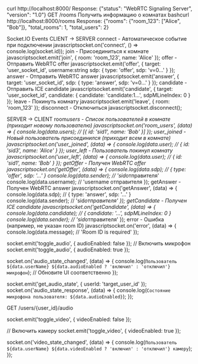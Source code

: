 curl http://localhost:8000/
Response: {"status": "WebRTC Signaling Server", "version": "1.0"}
GET /rooms
Получить информацию о комнатах
bashcurl http://localhost:8000/rooms
Response: {"rooms": {"room_123": ["Alice", "Bob"]}, "total_rooms": 1, "total_users": 2}

Socket.IO Events
CLIENT → SERVER
connect - Автоматическое событие при подключении
javascriptsocket.on('connect', () => console.log(socket.id));
join - Присоединиться к комнате
javascriptsocket.emit('join', { room: 'room_123', name: 'Alice' });
offer - Отправить WebRTC offer
javascriptsocket.emit('offer', {
target: 'user_socket_id',
username:string
sdp: { type: 'offer', sdp: 'v=0...' }
});
answer - Отправить WebRTC answer
javascriptsocket.emit('answer', {
target: 'user_socket_id',
sdp: { type: 'answer', sdp: 'v=0...' }
});
candidate - Отправить ICE candidate
javascriptsocket.emit('candidate', {
target: 'user_socket_id',
candidate: { candidate: 'candidate:1...', sdpMLineIndex: 0 }
});
leave - Покинуть комнату
javascriptsocket.emit('leave', { room: 'room_123' });
disconnect - Отключиться
javascriptsocket.disconnect();

SERVER → CLIENT
room*users - Список пользователей в комнате (приходит новому пользователю)
javascriptsocket.on('room_users', (data) => {
console.log(data.users); // [{ id: 'sid1', name: 'Bob' }]
});
user_joined - Новый пользователь присоединился (приходит всем в комнате)
javascriptsocket.on('user_joined', (data) => {
console.log(data.user); // { id: 'sid3', name: 'Alice' }
});
user_left - Пользователь покинул комнату
javascriptsocket.on('user_left', (data) => {
console.log(data.user); // { id: 'sid1', name: 'Bob' }
});
getOffer - Получен WebRTC offer
javascriptsocket.on('getOffer', (data) => {
console.log(data.sdp); // { type: 'offer', sdp: '...' }
console.log(data.sender); // 'sid*отправителя'
console.log(data.username); // 'username отправителя
});
getAnswer - Получен WebRTC answer
javascriptsocket.on('getAnswer', (data) => {
console.log(data.sdp); // { type: 'answer', sdp: '...' }
console.log(data.sender); // 'sid*отправителя'
});
getCandidate - Получен ICE candidate
javascriptsocket.on('getCandidate', (data) => {
console.log(data.candidate); // { candidate: '...', sdpMLineIndex: 0 }
console.log(data.sender); // 'sid*отправителя'
});
error - Ошибка (например, не указан room ID)
javascriptsocket.on('error', (data) => {
console.log(data.message); // 'Room ID is required'
});

socket.emit('toggle_audio', { audioEnabled: false });
// Включить микрофон
socket.emit('toggle_audio', { audioEnabled: true });

socket.on('audio_state_changed', (data) => {
console.log(`Пользователь ${data.userName} ${data.audioEnabled ? 'включил' : 'отключил'} микрофон`);
// Обновите UI соответственно
});

socket.emit('get_audio_state', { userId: 'target_user_id' });
socket.on('audio_state_response', (data) => {
console.log(`Состояние микрофона пользователя: ${data.audioEnabled}`);
});

GET /users/{user_id}/audio

socket.emit('toggle_video', { videoEnabled: false });

// Включить камеру
socket.emit('toggle_video', { videoEnabled: true });

socket.on('video_state_changed', (data) => {
console.log(`Пользователь ${data.userName} ${data.videoEnabled ? 'включил' : 'отключил'} камеру`);
});
